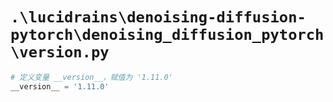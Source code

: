 # `.\lucidrains\denoising-diffusion-pytorch\denoising_diffusion_pytorch\version.py`

```py
# 定义变量 __version__，赋值为 '1.11.0'
__version__ = '1.11.0'
```